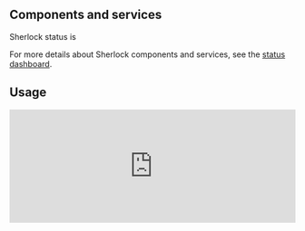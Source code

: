<script src="//libraries.hund.io/status-js/status-2.1.1.js"></script>
<script>
  var statusWidget = new Status.Widget({
    hostname: "status.sherlock.stanford.edu",
    selector: "#sh_status",
    display: {
        ledPosition: "right",
    }
  });
</script>
<style>
.status-widget__state {
  font-size: 1.6rem;
}
.status-widget__led {
  height: 12px;
  width: 12px;
  border-radius: 12px;
}
</style>

## Components and services

Sherlock status is <span id="sh_status"></span>

For more details about Sherlock components and services, see the [status
dashboard][url_status].

[url_status]:  http://status.sherlock.stanford.edu


## Usage

<iframe
  src="https://srcc-lookout.stanford.edu/public/dashboard-solo/db/sherlock-public-dashboard?panelId=3&edit&theme=light"
  width="100%" height="200" frameborder="0">
</iframe>
